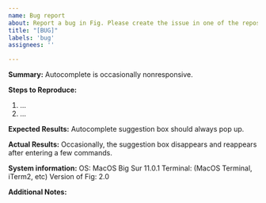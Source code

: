 ```yaml
---
name: Bug report
about: Report a bug in Fig. Please create the issue in one of the repos below if it is more relevant.
title: "[BUG]"
labels: 'bug'
assignees: ''

---
```


**Summary:**
Autocomplete is occasionally nonresponsive.

**Steps to Reproduce:**
1. ...
2. ...

**Expected Results:**
Autocomplete suggestion box should always pop up.

**Actual Results:**
Occasionally, the suggestion box disappears and reappears after entering a few commands.

**System information:**
OS: MacOS Big Sur 11.0.1
Terminal: (MacOS Terminal, iTerm2, etc)
Version of Fig: 2.0

**Additional Notes:**

